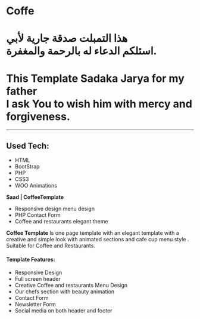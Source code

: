 # Coffe

<h1>هذا التمبلت صدقة جارية لأبي </br> اسئلكم الدعاء له بالرحمة والمغفرة.</h1>
<h1>This Template Sadaka Jarya for my father</br>I ask You to wish him with mercy and forgiveness.</h1>
<hr>
<h2>Used Tech:</h2>
<ul>
<li>
  HTML
  </li>
  <li>
  BootStrap
  </li>
  <li>
  PHP
  </li>
  <li>
  CSS3
  </li>
  <li>
  WOO Animations
  </li>
</ul>
<strong>Saad | CoffeeTemplate</strong></br>
<ul>
<li>Responsive design menu design</li>
<li>PHP Contact Form</li>
<li>Coffee and restaurants elegant theme</li>
</ul>
<strong>Coffee Template</strong> Is one page template with an elegant template with a creative and simple look with animated sections and cafe cup menu style .</br>
Suitable for Coffee and Restaurants.</br>
<h4>Template Features:</h4>
<ul>
<li>Responsive Design</li>
<li>Full screen header</li>
<li>Creative Coffee and restaurants Menu Design</li>
<li>Our chefs section with beauty animation</li>
<li>Contact Form</li>
<li>Newsletter Form</li>
<li>Social media on both header and footer</li>
</ul>
